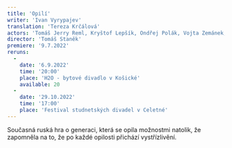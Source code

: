 ```yaml
---
title: 'Opilí'
writer: 'Ivan Vyrypajev'
translation: 'Tereza Krčálová'
actors: 'Tomáš Jerry Reml, Kryštof Lepšík, Ondřej Polák, Vojta Zemánek, Klára Fittnerová, Tereza Střihavková/Barbora Waschingerová, Klára Vaňkátová, Ondřej Kulhavý a Václav Šamárek'
director: 'Tomáš Staněk'
premiere: '9.7.2022'
reruns:
  -
    date: '6.9.2022'
    time: '20:00'
    place: 'H2O - bytové divadlo v Košické'
    available: 20
  -  
    date: '29.10.2022'
    time: '17:00'
    place: 'Festival studnetských divadel v Celetné'
---    
```

Současná ruská hra o generaci, která se opila možnostmi natolik, že zapomněla na to, že po každé opilosti přichází vystřízlivění.
